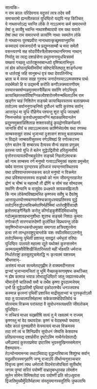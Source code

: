 सात्यकिः-  
न राम कालः परिदेवनाय यदुत्तरं त्वत्र तदेव सर्वे  
समाचरामो ह्यनतीतकालं युधिष्ठिरो यद्यपि नाह किञ्चित्  
ये नाथवन्तोऽद्य भवन्ति लोके ते नाऽऽत्मना कर्म समारभन्ते  
तेषां तु कार्येषु भवन्ति नाथाश्शैब्यादयो राम यथा ययातेः  
तेषां तथा राम समारभन्ते कार्याणि नाथाः स्वमतेन लोके  
ते नाथवन्तः पुरुषप्रवीरा नानाथवत्कृच्छ्रमवाप्नुवन्ति  
कस्मादयं रामजनार्दनौ च प्रद्युम्नसाम्बौ च मया समेतौ  
वसन्त्यरण्ये सह सोदरीयैस्त्रैलोक्यनाथानभिगम्य नाथान्  
निर्यातु सा त्वद्य दशार्हसेना प्रभूतनानायुधचित्रवर्मा  
यमक्षयं गच्छतु धार्तराष्ट्रस्सबान्धवो वृष्णिबलाभिभूतः  
त्वं ह्येव कोपात्पृथिवीमपीमां संवेष्टयेस्तिष्ठतु शार्ङ्गधन्वा  
स धार्तराष्ट्रं जहि सानुबन्धं वृत्रं यथा देवपतिर्नरेन्द्र  
भ्राता च मे यस्स सखा गुरुश्च जनार्दनस्याऽऽत्मसमश्च पार्थः  
तदर्थमेको हि य उद्यमन्वै करोति कर्णोऽस्त्रमवारणीयम्  
तस्यास्त्रवर्षाण्यहमुत्तमास्त्रैर्विहत्य सर्वाणि रणेऽभिभूय  
कायाच्छिरस्सर्पविषाग्निकल्पैश्शरोत्तमैरुन्मथिताऽस्मि राम  
खड्गेन चाहं निशितेन सङ्ख्ये कायाच्छिरस्तस्य बलात्प्रमथ्य  
ततोऽस्य सर्वाननुगान्हनिष्ये दुर्योधनं चापि कुरुंश्च सर्वान्  
आत्तायुधं मा युधि रौहिणेय पश्यन्तु शूरा युधि जातहर्षाः  
निघ्नन्तमेकं कुरुयोधमुख्यानग्निं महाकक्षमिवानलेन  
प्रद्युम्नमुक्तान्निशितान्न शक्तास्सोढुं कृपद्रोणविकर्णकर्णाः  
जानासि वीर्यं च तवाऽऽत्मजस्य कार्ष्णिर्भवत्येष यथा रणस्थः  
साम्बस्ससूतं सरथं भुजाभ्यां दुःशासनं शास्तु बलात्प्रमथ्य  
न विद्यते जाम्बवतीसुतस्य रणेऽविषह्यं हि रणोत्कटस्य  
एतेन बालेन हि शम्बरस्य दैत्यस्य सैन्यं सहसा प्रणुन्नम्  
हतस्स पापो युधि ते बलेन युद्धेऽद्वितीयो हरितुल्यवीर्यः  
वृत्तोरुरत्यायतपीनबाहुरेतेन सङ्ख्ये निहतोऽश्वचक्रः  
को नाम साम्बस्य रणे मनुष्यो गत्वाऽऽभिमुख्यं सहसा प्रमुच्येत्  
यथैव यत्तस्य पुरन्दरस्य हरिध्वजं स्यन्दनमास्थितस्य  
यथा प्रविश्यान्तरमन्तकस्य काले मनुष्यो न विक्रमेत  
तथा प्रविश्यान्तरमस्य सङ्ख्ये को नाम जीवन्पुनराव्रजेत  
द्रोणं च भीष्मं च महारथौ तौ द्रौणिं च सोमं सह सोमदत्तम्  
सर्वाणि सैन्यानि च वासुदेवः प्रधक्ष्यते सायकवह्निजालैः  
किं नाम लोकेष्वविषह्यमस्ति कृष्णस्य सर्वेषु च दैवतेषु  
आत्तायुधस्योत्तमबाणपाणेश्चक्रायुधस्याप्रतिमस्य युद्धे  
ततोऽनिरुद्धोऽप्यसिचर्मपाणिर्महीमिमां धार्तराष्ट्रैर्विसञ्ज्ञैः  
हृतोत्तमाङ्गैर्निहतैः करोतु कीर्णाङ्कुशैर्वेदिमिवाध्वरेषु  
गदोल्मुकाशावहभानुशीथाः शूरश्च सङ्ख्ये निशठः कुमारः  
रणोत्कटौ सारणचारुदेष्णौ कुलोचितं विप्रथयन्तु लोके  
सवृष्णिभोजान्धकयोधमुख्या समागता क्षत्रियशूरसेना  
हत्वा रणे तान्धृतराष्ट्रपुत्रान्लोके यशः स्फीतमिवाऽऽतनोतु  
ततोऽभिमन्युः पृथिवीं प्रशास्तु यावद्व्रतं धर्मभृतां वरिष्ठः  
युधिष्ठिरः पालयते महात्मा द्यूते यथोक्तं कुरुसत्तमेन  
अस्मत्प्रमुक्तैर्विशिखैर्जितारिस्ततो महीं भोक्ष्यति धर्मराजः  
निर्धार्तराष्ट्रां हतसूतपुत्रामेतद्धि नः कृत्यतमं यशस्यम्  
श्रीभगवान्-  
असंशयं माधव सत्यमेतद्गृह्णीम ते वाक्यमदीनसत्त्व  
द्वाभ्यां भुजाभ्यामजितां तु भूमिं नैच्छत्कुरूणामृषभः कथञ्चित्  
न ह्येष कामान्न भयान्न लोभाद्युधिष्ठिरो जातु जह्यात्स्वधर्मम्  
भीमार्जुनौ चातिरथौ यमौ च तथैव कृष्णा द्रुपदात्मजेयम्  
उभौ हि युद्धेऽप्रतिमौ पृथिव्यां वृकोदरश्चैव धनञ्जयश्च  
कस्मान्न कृत्स्नां पृथिवीं प्रशास्ति माद्रीसुताभ्यां च पुरस्कृतोऽसौ  
यदा तु पाञ्चालपतिर्महात्मा सकेकयश्चेदिपतिर्वयं च  
योत्स्याम विक्रम्य परांस्तदा वै सुयोधनस्त्यक्ष्यति जीवलोकम्  
युधिष्ठिरः-  
न तच्चित्रं माधव यद्ब्रवीषि सत्यं तु मे रक्ष्यतमं न राज्यम्  
कृष्णस्तु मां वेद यथावदेकः कृष्णं च वेदाहमथो यथावत्  
यदैव कालं पुरुषप्रवीरो वेत्स्यत्ययं माधव विक्रमस्य  
तदा रणे त्वं च शिनिप्रवीर सुयोधनं जेष्यसि केशवश्च  
प्रतिप्रयान्त्वद्य दशार्हवीरा दृष्टोऽस्मि नाथैर्नरदेवताद्यैः  
धर्मेऽप्रमादं कुरुताप्रमेया द्रष्टास्मि भूयस्सुखिनस्समेतान्  
वैशम्पायनः-  
तेऽन्योन्यमामन्त्र्य तथाऽभिवाद्य वृद्धान्परिष्वज्य शिशूंश्च सर्वान्  
यदुप्रवीरास्स्वगृहाणि जग्मू राजाऽपि तीर्थान्यनुसञ्चचार  
विसृज्य कृष्णं त्वथ धर्मराजो विदर्भराजोपचितां सुतीर्थाम्  
जगाम पुण्यां सरितं पयोष्णीं सभ्रातृबन्धुस्सह लोमशेन  
सुतेन सोमेन विमिश्रतोदां पयः पयोष्णीं प्रति सोऽध्युवास  
द्विजातिमुख्यैर्मुदितैर्महात्मा संस्तूयमानस्स्तुतिभिः पुष्कलाभिः  

